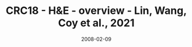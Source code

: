 ---
title: CRC18 - H&E - overview - Lin, Wang, Coy et al., 2021
image: https://labsyspharm.github.io/HTA-CRCATLAS-1/images/thumbnail-crc18-he-overview.jpg
date: '2008-02-09'
minerva_link: https://labsyspharm.github.io/HTA-CRCATLAS-1/minerva/crc18-he-overview.html
info_link: null
show_page_link: false
tags:
    - overview-crc
---